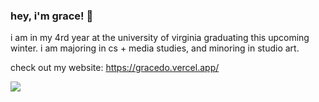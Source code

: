 ### hey, i'm grace! 👋

i am in my 4rd year at the university of virginia graduating this upcoming winter. i am majoring in cs + media studies, and minoring in studio art.

check out my website: https://gracedo.vercel.app/


![](https://komarev.com/ghpvc/?=graced0)
<!--
**graced0/graced0** is a ✨ _special_ ✨ repository because its `README.md` (this file) appears on your GitHub profile.

Here are some ideas to get you started:

- 🔭 I’m currently working on ...
- 🌱 I’m currently learning ...
- 👯 I’m looking to collaborate on ...
- 🤔 I’m looking for help with ...
- 💬 Ask me about ...
- 📫 How to reach me: ...
- 😄 Pronouns: ...
- ⚡ Fun fact: ...
-->
